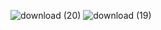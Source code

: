 ![download (20)](https://github.com/user-attachments/assets/2202c60d-2c00-4566-9752-9b5fa992679c)
![download (19)](https://github.com/user-attachments/assets/1a972733-8503-4d80-aaf8-34a0b8b69359)
